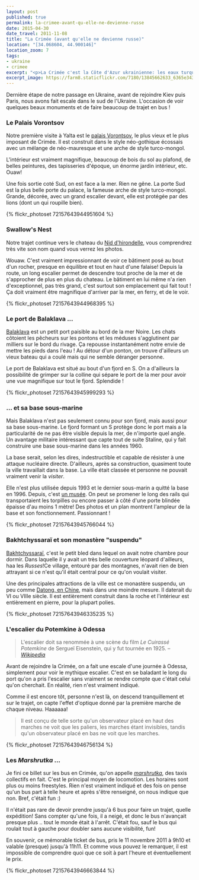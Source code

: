 ```yaml
---
layout: post
published: true
permalink: la-crimee-avant-qu-elle-ne-devienne-russe
date: 2015-04-30
date_travel: 2011-11-08
title: "La Crimée (avant qu'elle ne devienne russe)"
location: "[34.068604, 44.900146]"
location_zoom: 7
tags:
- ukraine
- crimee
excerpt: "<p>La Crimée c'est la Côte d'Azur ukrainienne: les eaux turquoises, les plages, les touristes en pagaillent, etc .. Avant qu'elle ne soit annexée par la Russie, elle était déjà massivement prise d'assaut par les Russes pendant les vacances. Mais comme on y est passé en novembre, c'était desert et c'était plutôt agréable.</p><p>C'est aussi un lieu chargé d'histoire avec notamment la <a href='Conférence de Yalta'>Conférence de Yalta</a> en 1945 et sans oublier les fameux escaliers de Potemkin !</p>"
excerpt_image: https://farm8.staticflickr.com/7180/13845662633_6365e34316_c.jpg
---
```


Dernière étape de notre passage en Ukraine, avant de rejoindre Kiev puis Paris, nous avons fait escale dans le sud de l'Ukraine. L'occasion de voir quelques beaux monuments et de faire beaucoup de trajet en bus !

### Le Palais Vorontsov
Notre première visite à Yalta est le [palais Vorontsov](http://en.wikipedia.org/wiki/Vorontsov_Palace_(Alupka)), le plus vieux et le plus imposant de Crimée.  Il est construit dans le style néo-gothique écossais avec un mélange de néo-mauresque et une arche de style turco-mongol.

L'intérieur est vraiment magnifique, beaucoup de bois du sol au plafond, de belles peintures, des tapisseries d'époque, un énorme jardin intérieur, etc. Ouaw!

Une fois sortie coté Sud, on est face a la mer. Rien ne gêne. La porte Sud est la plus belle porte du palace, la fameuse arche de style turco-mongol. Grande, décorée, avec un grand escalier devant, elle est protégée par des lions (dont un qui roupille bien).

{% flickr_photoset 72157643944951604 %}

### Swallow's Nest
Notre trajet continue vers le chateau du [Nid d'hirondelle](http://en.wikipedia.org/wiki/Swallow%27s_Nest), vous comprendrez très vite son nom quand vous verrez les photos.

Wouaw. C'est vraiment impressionnant de voir ce bâtiment posé au bout d'un rocher, presque en équilibre et tout en haut d'une falaise!
Depuis la route, un long escalier permet de descendre tout proche de la mer et de s'approcher de plus en plus du chateau. Le bâtiment en lui même n'a rien d'exceptionnel, pas très grand, c'est surtout son emplacement qui fait tout ! Ça doit vraiment être magnifique d'arriver par la mer, en ferry, et de le voir.

{% flickr_photoset 72157643944968395 %}

### Le port de Balaklava ...
[Balaklava](http://en.wikipedia.org/wiki/Balaklava) est un petit port paisible au bord de la mer Noire. Les chats côtoient les pêcheurs sur les pontons et les méduses s'agglutinent par milliers sur le bord du rivage. Ça repousse instantanément notre envie de mettre les pieds dans l'eau ! Au détour d'un ponton, on trouve d'ailleurs un vieux bateau qui a coulé mais qui ne semble déranger personne.

Le port de Balaklava est situé au bout d'un fjord en S. On a d'ailleurs la possibilité de grimper sur la colline qui sépare le port de la mer pour avoir une vue magnifique sur tout le fjord. Splendide !

{% flickr_photoset 72157643945999293 %}

### ... et sa base sous-marine
Mais Balaklava n'est pas seulement connu pour son fjord, mais aussi pour sa base sous-marine. Le fjord formant un S protège donc le port mais a la particularité de ne pas être visible depuis la mer, de n'importe quel angle. Un avantage militaire intéressant que capte tout de suite Staline, qui y fait construire une base sous-marine dans les années 1960.

La base serait, selon les dires, indestructible et capable de résister à une attaque nucléaire directe. D'ailleurs, après sa construction, quasiment toute la ville travaillait dans la base. La ville était classée et personne ne pouvait vraiment venir la *visiter*.

Elle n'est plus utilisée depuis 1993 et le dernier sous-marin a quitté la base en 1996. Depuis, c'est [un musée](http://en.wikipedia.org/wiki/Naval_museum_complex_Balaklava). On peut se promener le long des rails qui transportaient les torpilles ou encore passer à côté d'une porte blindée épaisse d'au moins 1 mètre! Des photos et un plan montrent l'ampleur de la base et son fonctionnement. Passionnant !

{% flickr_photoset 72157643945766044 %}

### Bakhtchyssaraï et son monastère "suspendu"

[Bakhtchyssaraï](http://en.wikipedia.org/wiki/Bakhchysarai), c'est le petit bled dans lequel on avait notre chambre pour dormir. Dans laquelle il y avait un très belle couverture léopard d'ailleurs, haa les *Russes*!Ce village, entouré par des montagnes, n'avait rien de bien attrayant si ce n'est qu'il était central pour ce qu'on voulait visiter.

Une des principales attractions de la ville est ce monastère suspendu, un peu comme [Datong, en Chine](/datong-les-grottes-de-yungang-et-le-monastere/), mais dans une moindre mesure. Il daterait du VI ou VIIIe siècle. Il est entièrement construit dans la roche et l'intérieur est entièrement en pierre, pour la plupart polies.

{% flickr_photoset 72157643946335235 %}

### L'escalier du Potemkine à Odessa
> L'escalier doit sa renommée à une scène du film *Le Cuirassé Potemkine* de Sergueï Eisenstein, qui y fut tournée en 1925.
> – [*Wikipedia*](http://fr.wikipedia.org/wiki/Escalier_du_Potemkine)

Avant de rejoindre la Crimée, on a fait une escale d'une journée à Odessa, simplement pour voir le mythique escalier. C'est en se baladant le long du port qu'on a pris l'escalier sans vraiment se rendre compte que c'était celui qu'on cherchait. En réalité, rien n'est vraiment indiqué.

Comme il est encore tôt, personne n'est là, on descend tranquillement et sur le trajet, on capte l'effet d'optique donné par la première marche de chaque niveau. Haaaaaa!

> Il est conçu de telle sorte qu'un observateur placé en haut des marches ne voit que les paliers, les marches étant invisibles, tandis qu'un observateur placé en bas ne voit que les marches.

{% flickr_photoset 72157643946756134 %}

### Les *Marshrutka* ...
Je fini ce billet sur les bus en Crimée, qu'on appelle [*marshrutka*](http://en.wikipedia.org/wiki/Marshrutka), des taxis collectifs en fait. C'est le principal moyen de locomotion. Les horaires sont plus ou moins freestyles. Rien n'est vraiment indiqué et des fois on pense qu'un bus part à telle heure et après s'être renseigné, on nous indique que non. Bref, c'était fun :)

Il n'était pas rare de devoir prendre jusqu'à 6 bus pour faire un trajet, quelle expédition! Sans compter qu'une fois, il a neigé, et donc le bus n'avançait presque plus .. tout le monde était à l'arrêt. C'était fou, sauf le bus qui roulait tout à gauche pour doubler sans aucune visibilité, fun!

En souvenir, ce mémorable ticket de bus, pris le 11 novembre 2011 à 9h10 et valable (presque) jusqu'à 11h11. Et comme vous pouvez le remarquer, il est impossible de comprendre quoi que ce soit à part l'heure et éventuellement le prix.

{% flickr_photoset 72157643946663844 %}
